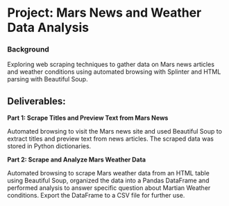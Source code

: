 # Project: Mars News and Weather Data Analysis

### Background
Exploring web scraping techniques to gather data on Mars news articles and weather conditions using automated browsing with Splinter and HTML parsing with Beautiful Soup.

## Deliverables:
**Part 1: Scrape Titles and Preview Text from Mars News**

Automated browsing to visit the Mars news site and used Beautiful Soup to extract titles and preview text from news articles. The scraped data was stored in Python dictionaries.

**Part 2: Scrape and Analyze Mars Weather Data**

Automated browsing to scrape Mars weather data from an HTML table using Beautiful Soup, organized the data into a Pandas DataFrame and performed analysis to answer specific question about Martian Weather conditions. Export the DataFrame to a CSV file for further use.

